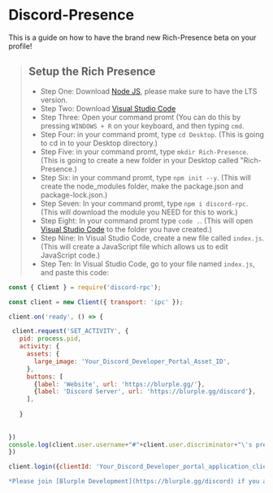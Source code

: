 # Discord-Presence
This is a guide on how to have the brand new Rich-Presence beta on your profile!

> ## Setup the Rich Presence
> - Step One: Download [Node JS](https://nodejs.org/), please make sure to have the LTS version.
> - Step Two: Download [Visual Studio Code](https://code.visualstudio.com/)
> - Step Three: Open your command promt (You can do this by pressing `WINDOWS + R` on your keyboard, and then typing `cmd`.
> - Step Four: in your command promt, type `cd Desktop`. (This is going to cd in to your Desktop directory.)
> - Step Five: in your command promt, type `mkdir Rich-Presence`. (This is going to create a new folder in your Desktop called "Rich-Presence.)
> - Step Six:  in your command promt, type `npm init --y`. (This will create the node_modules folder, make the package.json and package-lock.json.)
> - Step Seven: In your command promt, type `npm i discord-rpc`. (This will download the module you NEED for this to work.)
> - Step Eight: In your command promt type `code .`. (This will open [Visual Studio Code](https://code.visualstudio.com) to the folder you have created.)
> - Step Nine: In Visual Studio Code, create a new file called `index.js`. (This will create a JavaScript file which allows us to edit JavaScript code.)
> - Step Ten: In Visual Studio Code, go to your file named `index.js`, and paste this code:
 ```js
const { Client } = require('discord-rpc');

const client = new Client({ transport: 'ipc' });

client.on('ready', () => {

  client.request('SET_ACTIVITY', {
    pid: process.pid,
    activity: {
      assets: {
        large_image: 'Your_Discord_Developer_Portal_Asset_ID',
      },
      buttons: [
        {label: 'Website', url: 'https://blurple.gg/'},
        {label: 'Discord Server', url: 'https://blurple.gg/discord'},
      ],
      
    }
    
  
})
console.log(client.user.username+"#"+client.user.discriminator+"\'s presence has updated (I Think)")
})

client.login({clientId: 'Your_Discord_Developer_portal_application_clientID'})```

*Please join [Blurple Development](https://blurple.gg/discord) if you are having issues with this presence guide.*
